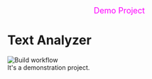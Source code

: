 <div align="center" style="color:magenta">
  <font size=4> Demo Project </font>
</div>  

# Text Analyzer
![Build workflow](https://github.com/jirikostiha/text-analyzer/actions/workflows/desktop_build.yml/badge.svg)  
It's a demonstration project.  
